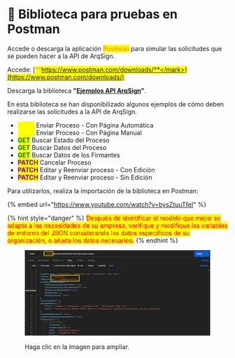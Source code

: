 # 🔳 Biblioteca para pruebas en Postman

Accede o descarga la aplicación <mark style="color:orange;">**Postman**</mark> para simular las solicitudes que se pueden hacer a la API de ArqSign.

Accede: [<mark style="color:orange;">**https://www.postman.com/downloads/**</mark>](https://www.postman.com/downloads/)

Descarga la biblioteca **"**[**Ejemplos API ArqSign**](https://view.genially.com/66e45805210207c31eb0b501)**"**.

En esta biblioteca se han disponibilizado algunos ejemplos de cómo deben realizarse las solicitudes a la API de ArqSign.

* <mark style="color:yellow;">**POST**</mark> Enviar Proceso - Con Página Automática
* <mark style="color:yellow;">**POST**</mark> Enviar Proceso - Con Página Manual
* <mark style="color:green;">**GET**</mark> Buscar Estado del Proceso
* <mark style="color:green;">**GET**</mark> Buscar Datos del Proceso
* <mark style="color:green;">**GET**</mark> Buscar Datos de los Firmantes
* <mark style="color:purple;">**PATCH**</mark> Cancelar Proceso
* <mark style="color:purple;">**PATCH**</mark> Editar y Reenviar proceso - Con Edición
* <mark style="color:purple;">**PATCH**</mark> Editar y Reenviar proceso - Sin Edición

Para utilizarlos, realiza la importación de la biblioteca en Postman:

{% embed url="https://www.youtube.com/watch?v=bysZtuuTfeI" %}

{% hint style="danger" %}
<mark style="color:red;">Después de identificar el modelo que mejor se adapta a las necesidades de su empresa, verifique y modifique las variables de entorno del JSON considerando los datos específicos de su organización, o añada los datos necesarios.</mark>
{% endhint %}

<figure><img src="../../.gitbook/assets/image (450).png" alt=""><figcaption><p>Haga clic en la imagen para ampliar.</p></figcaption></figure>
